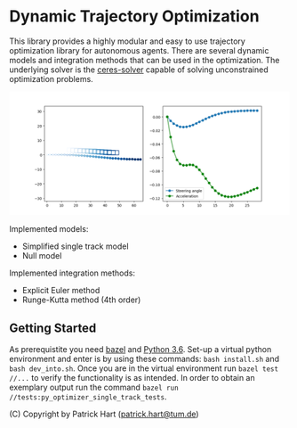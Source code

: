 # Dynamic Trajectory Optimization

This library provides a highly modular and easy to use trajectory optimization library for autonomous agents.
There are several dynamic models and integration methods that can be used in the optimization.
The underlying solver is the [ceres-solver](http://ceres-solver.org/) capable of solving unconstrained optimization problems.

![](docs/optimization_result.png)

Implemented models:

* Simplified single track model
* Null model

Implemented integration methods:

* Explicit Euler method
* Runge-Kutta method (4th order)

## Getting Started

As prerequistite you need [bazel](http://bazel.build/) and [Python 3.6](https://www.python.org/downloads/release/python-360/).
Set-up a virtual python environment and enter is by using these commands: `bash install.sh` and  `bash dev_into.sh`.
Once you are in the virtual environment run `bazel test //...` to verify the functionality is as intended. 
In order to obtain an exemplary output run the command `bazel run //tests:py_optimizer_single_track_tests`.

(C) Copyright by Patrick Hart (patrick.hart@tum.de)